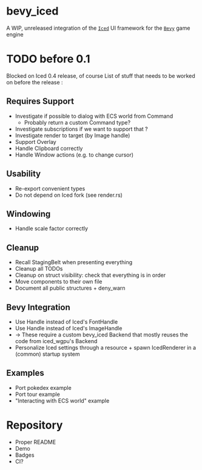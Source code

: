 # bevy_iced

A WIP, unreleased integration of the [`Iced`] UI framework for the [`Bevy`] game engine

[`Iced`]: https://github.com/iced-rs/iced
[`Bevy`]: https://github.com/bevyengine/bevy

# TODO before 0.1

Blocked on Iced 0.4 release, of course
List of stuff that needs to be worked on before the release :

## Requires Support

* Investigate if possible to dialog with ECS world from Command
    * Probably return a custom Command type?
* Investigate subscriptions if we want to support that ?
* Investigate render to target (by Image handle)
* Support Overlay
* Handle Clipboard correctly
* Handle Window actions (e.g. to change cursor)

## Usability

* Re-export convenient types
* Do not depend on Iced fork (see render.rs)

## Windowing

* Handle scale factor correctly

## Cleanup

* Recall StagingBelt when presenting everything
* Cleanup all TODOs
* Cleanup on struct visibility: check that everything is in order
* Move components to their own file
* Document all public structures + deny_warn

## Bevy Integration

* Use Handle<Font> instead of Iced's FontHandle
* Use Handle<Image> instead of Iced's ImageHandle
* -> These require a custom bevy_iced Backend that mostly reuses the code from iced_wgpu's Backend
* Personalize Iced settings through a resource + spawn IcedRenderer in a (common) startup system

## Examples

* Port pokedex example
* Port tour example
* "Interacting with ECS world" example

# Repository

* Proper README
* Demo
* Badges
* CI?
